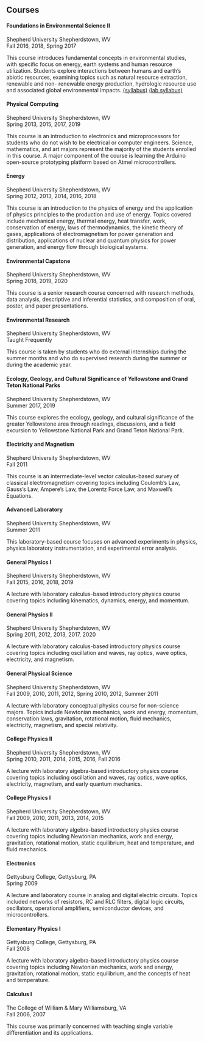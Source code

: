 ## Courses

#### Foundations in Environmental Science II
Shepherd University	Shepherdstown, WV  
Fall 2016, 2018, Spring 2017

This course introduces fundamental concepts in environmental studies, with specific focus on energy, earth systems and human resource utilization. Students explore interactions between humans and earth’s abiotic resources, examining topics such as natural resource extraction, renewable and non- renewable energy production, hydrologic resource use and associated global environmental impacts. [(syllabus)](https://groff-portfolio.s3.amazonaws.com/courses/envs-202-f18.pdf) [(lab syllabus)](https://groff-portfolio.s3.amazonaws.com/courses/envs-202l-f18.pdf)

#### Physical Computing 
Shepherd University	Shepherdstown, WV  
Spring 2013, 2015, 2017, 2019

This course is an introduction to electronics and microprocessors for students who do not wish to be electrical or computer engineers. Science, mathematics, and art majors represent the majority of the students enrolled in this course. A major component of the course is learning the Arduino open-source prototyping platform based on Atmel    microcontrollers.

#### Energy
Shepherd University	Shepherdstown, WV  
Spring 2012, 2013, 2014, 2016, 2018

This course is an introduction to the physics of energy and the application of physics principles to the production and use of energy. Topics covered include mechanical energy, thermal energy, heat transfer, work, conservation of energy, laws of thermodynamics, the kinetic theory of gases, applications of electromagnetism for power generation and distribution, applications of nuclear and quantum physics for power generation, and energy flow through biological    systems.

#### Environmental Capstone                                                                                       
Shepherd University	Shepherdstown, WV  
Spring 2018, 2019, 2020
 
This course is a senior research course concerned with research methods, data analysis, descriptive and inferential statistics, and composition of oral, poster, and paper presentations.

#### Environmental Research
Shepherd University	Shepherdstown, WV  
Taught Frequently

This course is taken by students who do external internships during the summer months and who do supervised research during the summer or during the academic year.

#### Ecology, Geology, and Cultural Significance of Yellowstone and Grand Teton National Parks
Shepherd University	Shepherdstown, WV  
Summer 2017, 2019

This course explores the ecology, geology, and cultural significance of the greater Yellowstone area through readings, discussions, and a field excursion to Yellowstone National Park and Grand Teton National Park.

#### Electricity and Magnetism
Shepherd University	Shepherdstown, WV  
Fall 2011

This course is an intermediate-level vector calculus-based survey of classical electromagnetism covering topics including Coulomb’s Law, Gauss’s Law, Ampere’s Law, the Lorentz Force Law, and Maxwell’s Equations.

#### Advanced Laboratory
Shepherd University	Shepherdstown, WV  
Summer 2011

This laboratory-based course focuses on advanced experiments in physics, physics laboratory instrumentation, and experimental error analysis.

#### General Physics I
Shepherd University	Shepherdstown, WV  
Fall 2015, 2016, 2018, 2019

A lecture with laboratory calculus-based introductory physics course covering topics including kinematics, dynamics, energy, and momentum.
 
#### General Physics II
Shepherd University	Shepherdstown, WV  
Spring 2011, 2012, 2013, 2017, 2020

A lecture with laboratory calculus-based introductory physics course covering topics including oscillation and waves, ray optics, wave optics, electricity, and   magnetism.

#### General Physical Science
Shepherd University	Shepherdstown, WV  
Fall 2009, 2010, 2011, 2012, Spring 2010, 2012, Summer 2011

A lecture with laboratory conceptual physics course for non-science majors. Topics include Newtonian mechanics, work and energy, momentum, conservation laws, gravitation, rotational motion, fluid mechanics, electricity, magnetism, and special   relativity.

#### College Physics II
Shepherd University	Shepherdstown, WV  
Spring 2010, 2011, 2014, 2015, 2016, Fall 2016

A lecture with laboratory algebra-based introductory physics course covering topics including oscillation and waves, ray optics, wave optics, electricity, magnetism, and early quantum mechanics.

#### College Physics I
Shepherd University	Shepherdstown, WV  
Fall 2009, 2010, 2011, 2013, 2014, 2015

A lecture with laboratory algebra-based introductory physics course covering topics including Newtonian mechanics, work and energy, gravitation, rotational motion, static equilibrium, heat and temperature, and  fluid mechanics.

#### Electronics
Gettysburg College, Gettysburg, PA  
Spring 2009

A lecture and laboratory course in analog and digital electric circuits. Topics included networks of resistors, RC and RLC filters, digital logic circuits, oscillators, operational amplifiers, semiconductor devices, and microcontrollers.

#### Elementary Physics I	
Gettysburg College, Gettysburg, PA  
Fall 2008

A lecture with laboratory algebra-based introductory physics course covering topics including Newtonian mechanics, work and energy, gravitation, rotational motion, static equilibrium, and the concepts of heat  and temperature.

#### Calculus I
The College of William & Mary	Williamsburg, VA  
Fall 2006, 2007

This course was primarily concerned with teaching single variable differentiation and its applications.
